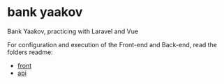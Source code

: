 # bank yaakov
Bank Yaakov, practicing with Laravel and Vue

For configuration and execution of the Front-end and Back-end, read the folders readme:

- [front](https://github.com/YaakovDantas/bank/tree/main/front) 
- [api](https://github.com/YaakovDantas/bank/tree/main/api)

